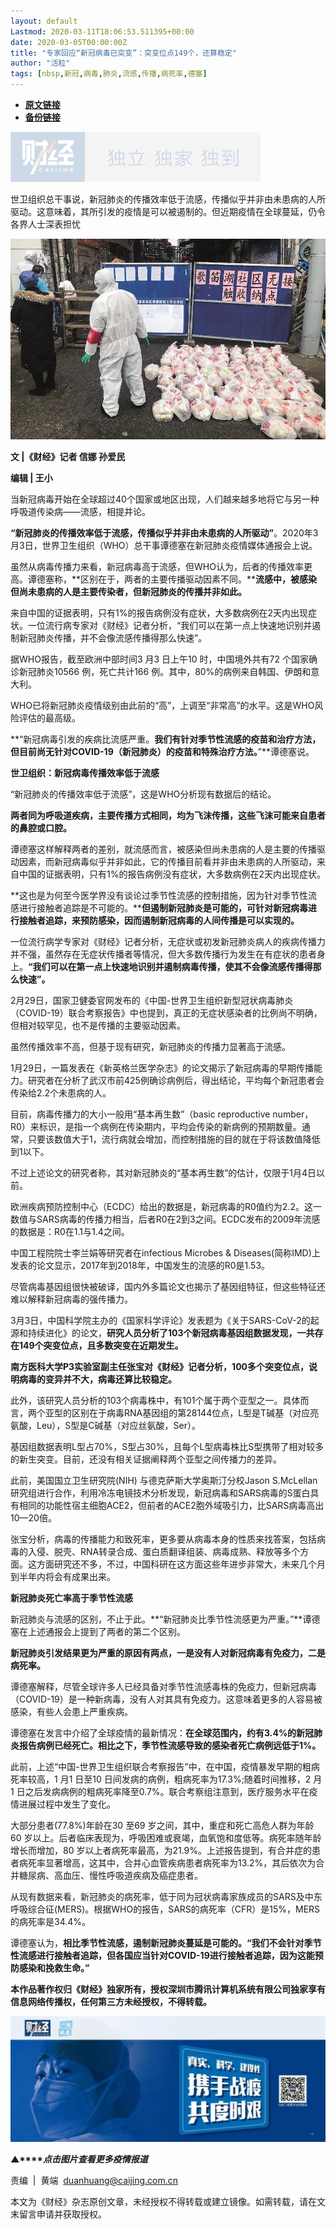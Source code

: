 ```yaml
---
layout: default
Lastmod: 2020-03-11T18:06:53.511395+00:00
date: 2020-03-05T00:00:00Z
title: "专家回应“新冠病毒已突变”：突变位点149个，还算稳定"
author: "活粒"
tags: [nbsp,新冠,病毒,肺炎,流感,传播,病死率,德塞]
---
```


* [**原文链接**](https://mp.weixin.qq.com/s/Jvz_15Rk8sBbKTvevcLIMg)
* [**备份链接**](http://archive.today/Rk4iq)


![](/images/post/77e6cfb5c7ef66e00d9bd04f74961594.jpg)

世卫组织总干事说，新冠肺炎的传播效率低于流感，传播似乎并非由未患病的人所驱动。这意味着，其所引发的疫情是可以被遏制的。但近期疫情在全球蔓延，仍令各界人士深表担忧

![](/images/post/0483812f0fb84fd9fbc16d36478694d9.jpg)

**文 |《财经》记者 信娜 孙爱民**

**编辑 | 王小**

当新冠病毒开始在全球超过40个国家或地区出现，人们越来越多地将它与另一种呼吸道传染病——流感，相提并论。

**“新冠肺炎的传播效率低于流感，传播似乎并非由未患病的人所驱动”**。2020年3月3日，世界卫生组织（WHO）总干事谭德塞在新冠肺炎疫情媒体通报会上说。

虽然从病毒传播力来看，新冠病毒高于流感，但WHO认为，后者的传播效率更高。谭德塞称，**区别在于，两者的主要传播驱动因素不同。****流感中，被感染但尚未患病的人是主要传染者，但新冠肺炎的传播并非如此。**

来自中国的证据表明，只有1%的报告病例没有症状，大多数病例在2天内出现症状。一位流行病专家对《财经》记者分析，“我们可以在第一点上快速地识别并遏制新冠肺炎传播，并不会像流感传播得那么快速”。

据WHO报告，截至欧洲中部时间3 月3 日上午10 时，中国境外共有72 个国家确诊新冠肺炎10566 例，死亡共计166 例。其中，80%的病例来自韩国、伊朗和意大利。

WHO已将新冠肺炎疫情级别由此前的“高”，上调至“非常高”的水平。这是WHO风险评估的最高级。

**“新冠病毒引发的疾病比流感严重。****我们有针对季节性流感的疫苗和治疗方法，但目前尚无针对COVID-19（新冠肺炎）的疫苗和特殊治疗方法。****”**谭德塞说。

**世卫组织：新冠病毒传播效率低于流感**

“新冠肺炎的传播效率低于流感”，这是WHO分析现有数据后的结论。

**两者同为呼吸道疾病，主要传播方式相同，均为飞沫传播，这些飞沫可能来自患者的鼻腔或口腔。**

谭德塞这样解释两者的差别，就流感而言，被感染但尚未患病的人是主要的传播驱动因素，而新冠病毒似乎并非如此，它的传播目前看并非由未患病的人所驱动，来自中国的证据表明，只有1%的报告病例没有症状，大多数病例在2天内出现症状。

**这也是为何至今医学界没有谈论过季节性流感的控制措施，因为针对季节性流感进行接触者追踪是不可能的。****但遏制新冠肺炎是可能的，可针对新冠病毒进行接触者追踪，来预防感染，因而遏制新冠病毒的人间传播是可以实现的。**

一位流行病学专家对《财经》记者分析，无症状或初发新冠肺炎病人的疾病传播力并不强，虽然存在无症状传播者等情况，但大多数传播行为发生在有症状的患者身上。**“我们可以在第一点上快速地识别并遏制病毒传播，使其不会像流感传播得那么快速”。**

2月29日，国家卫健委官网发布的《中国-世界卫生组织新型冠状病毒肺炎（COVID-19）联合考察报告》中也提到，真正的无症状感染者的比例尚不明确，但相对较罕见，也不是传播的主要驱动因素。

虽然传播效率不高，但基于现有研究，新冠肺炎的传播力显著高于流感。

1月29日，一篇发表在《新英格兰医学杂志》的论文揭示了新冠病毒的早期传播能力。研究者在分析了武汉市前425例确诊病例后，得出结论，平均每个新冠患者会传染给2.2个未患病的人。

目前，病毒传播力的大小一般用“基本再生数”（basic reproductive number，R0）来标识，是指一个病例在传染期内，平均会传染的新病例的预期数量。通常，只要该数值大于1，流行病就会增加，而控制措施的目的就在于将该数值降低到1以下。

不过上述论文的研究者称，其对新冠肺炎的“基本再生数”的估计，仅限于1月4日以前。

欧洲疾病预防控制中心（ECDC）给出的数据是，新冠病毒的R0值约为2.2。这一数值与SARS病毒的传播力相当，后者R0在2到3之间。ECDC发布的2009年流感的数据是：R0在1.1与1.4之间。

中国工程院院士李兰娟等研究者在infectious Microbes & Diseases(简称IMD)上发表的论文显示，2017年到2018年，中国发生的流感的R0是1.53。

尽管病毒基因组很快被破译，国内外多篇论文也揭示了基因组特征，但这些特征还难以解释新冠病毒的强传播力。

3月3日，中国科学院主办的《国家科学评论》发表题为《关于SARS-CoV-2的起源和持续进化》的论文，**研究人员分析了103个新冠病毒基因组数据发现，一共存在149个突变位点，且多数突变在近期发生。**

**南方医科大学P3实验室副主任张宝对《财经》记者分析，100多个突变位点，说明病毒的变异并不大，病毒还算比较稳定。**

此外，该研究人员分析的103个病毒株中，有101个属于两个亚型之一。具体而言，两个亚型的区别在于病毒RNA基因组的第28144位点，L型是T碱基（对应亮氨酸，Leu），S型是C碱基（对应丝氨酸，Ser）。

基因组数据表明L型占70%，S型占30%，且每个L型病毒株比S型携带了相对较多的新生突变。目前，还没有相关证据阐释两个亚型之间传播力的差异。

此前，美国国立卫生研究院(NIH) 与德克萨斯大学奥斯汀分校Jason S.McLellan研究组进行合作，利用冷冻电镜技术分析发现，新冠病毒和SARS病毒的S蛋白具有相同的功能性宿主细胞ACE2，但前者的ACE2胞外域吸引力，比SARS病毒高出10—20倍。

张宝分析，病毒的传播能力和致死率，更多要从病毒本身的性质来找答案，包括病毒的入侵、脱壳、RNA转录合成、蛋白质翻译组装、病毒成熟、释放等多个方面。这方面研究还不多，不过，中国科研在这方面这些年进步非常大，未来几个月到半年内将会有成果出来。

**新冠肺炎死亡率高于季节性流感**

新冠肺炎与流感的区别，不止于此。**“新冠肺炎比季节性流感更为严重。”**谭德塞在上述通报会上提到了两者的第二个区别。

**新冠肺炎引发结果更为严重的原因有两点，一是没有人对新冠病毒有免疫力，二是病死率。**

谭德塞解释，尽管全球许多人已经具备对季节性流感毒株的免疫力，但新冠病毒（COVID-19）是一种新病毒，没有人对其具有免疫力。这意味着更多的人容易被感染，有些人会患上严重疾病。

谭德塞在发言中介绍了全球疫情的最新情况：**在全球范围内，约有3.4%的新冠肺炎报告病例已经死亡。相比之下，季节性流感导致的感染者死亡病例远低于1%。**

此前，上述“中国-世界卫生组织联合考察报告”中，在中国，疫情暴发早期的粗病死率较高，1 月1 日至10 日间发病的病例，粗病死率为17.3%;随着时间推移，2 月1 日之后发病病例的粗病死率降至0.7%。联合考察组注意到，医疗服务水平在疫情进展过程中发生了变化。

大部分患者(77.8%)年龄在30 至69 岁之间，其中，重症和死亡高危人群为年龄60 岁以上。后者临床表现为，呼吸困难或衰竭，血氧饱和度低等。病死率随年龄增长而增加，80 岁以上者病死率最高，为21.9%。上述报告提到，有合并症的患者病死率显著增高，这其中，合并心血管疾病患者病死率为13.2%，其后依次为合并糖尿病、高血压、慢性呼吸道疾病及癌症患者。

从现有数据来看，新冠肺炎的病死率，低于同为冠状病毒家族成员的SARS及中东呼吸综合征(MERS)。根据WHO的报告，SARS的病死率（CFR）是15%，MERS的病死率是34.4%。

谭德塞认为，**相比季节性流感，遏制新冠肺炎蔓延是可能的。****“我们不会针对季节性流感进行接触者追踪，但各国应当针对COVID-19进行接触者追踪，因为这能预防感染和挽救生命。****”**

**本作品著作权归《财经》独家所有，授权深圳市腾讯计算机系统有限公司独家享有信息网络传播权，任何第三方未经授权，不得转载。**  

[![](/images/post/4d24a5670c9a87791ea8b757d030c0d3.jpg)](https://mp.weixin.qq.com/mp/homepage?__biz=MjM5NDU5NTM4MQ==&hid=29&sn=21c0f34c737748fe3b2c372bb40ae622)  

**▲****_点击图片查看更多疫情报道_**

  

  

责编  |  黄端  duanhuang@caijing.com.cn

本文为《财经》杂志原创文章，未经授权不得转载或建立镜像。如需转载，请在文末留言申请并获取授权。

